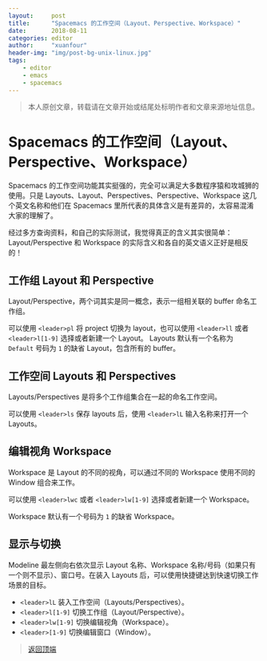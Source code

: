```yaml
---
layout:     post
title:      "Spacemacs 的工作空间（Layout、Perspective、Workspace）"
date:       2018-08-11
categories: editor
author:     "xuanfour"
header-img: "img/post-bg-unix-linux.jpg"
tags:
    - editor
    - emacs
    - spacemacs
---
```


> 本人原创文章，转载请在文章开始或结尾处标明作者和文章来源地址信息。

# Spacemacs 的工作空间（Layout、Perspective、Workspace）

Spacemacs 的工作空间功能其实挺强的，完全可以满足大多数程序猿和攻城狮的使用。只是 Layouts、Layout、Perspectives、Perspective、Workspace 这几个英文名称和他们在 Spacemacs 里所代表的具体含义是有差异的，太容易混淆大家的理解了。

经过多方查询资料，和自己的实际测试，我觉得真正的含义其实很简单：Layout/Perspective 和 Workspace 的实际含义和各自的英文语义正好是相反的！

## 工作组 Layout 和 Perspective

Layout/Perspective，两个词其实是同一概念，表示一组相关联的 buffer 命名工作组。

可以使用 `<leader>pl` 将 project 切换为 layout，也可以使用 `<leader>ll` 或者 `<leader>l[1-9]` 选择或者新建一个 Layout。
Layouts 默认有一个名称为 `Default` 号码为 `1` 的缺省 Layout，包含所有的 buffer。

## 工作空间 Layouts 和 Perspectives

Layouts/Perspectives 是将多个工作组集合在一起的命名工作空间。

可以使用 `<leader>ls` 保存 layouts 后，使用 `<leader>lL` 输入名称来打开一个 Layouts。

## 编辑视角 Workspace

Workspace 是 Layout 的不同的视角，可以通过不同的 Workspace 使用不同的 Window 组合来工作。

可以使用 `<leader>lwc` 或者 `<leader>lw[1-9]` 选择或者新建一个 Workspace。

Workspace 默认有一个号码为 `1` 的缺省 Workspace。

## 显示与切换

Modeline 最左侧向右依次显示 Layout 名称、Workspace 名称/号码（如果只有一个则不显示）、窗口号。在装入 Layouts 后，可以使用快捷键达到快速切换工作场景的目标。

* `<leader>lL`      装入工作空间（Layouts/Perspectives）。
* `<leader>l[1-9]`  切换工作组（Layout/Perspective）。
* `<leader>lw[1-9]` 切换编辑视角（Workspace）。
* `<leader>[1-9]`   切换编辑窗口（Window）。

> [返回顶端](#spacemacs-的工作空间)
